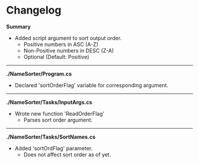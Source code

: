 # Changelog

**Summary**
* Added script argument to sort output order.
	* Positive numbers in ASC (A-Z)
	* Non-Positive numbers in DESC (Z-A)
	* Optional (Default: Positive)

---

**./NameSorter/Program.cs**
* Declared 'sortOrderFlag' variable for corresponding argument.

---

**./NameSorter/Tasks/InputArgs.cs**
* Wrote new function 'ReadOrderFlag'
	* Parses sort order argument.

---

**./NameSorter/Tasks/SortNames.cs**
* Added 'sortOrdFlag' parameter.
	* Does not affect sort order as of yet.